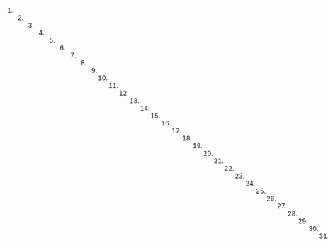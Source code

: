 1. 2. 3. 4. 5. 6. 7. 8. 9. 10. 11. 12. 13. 14. 15. 16. 17. 18. 19. 20. 21. 22. 23. 24. 25. 26. 27. 28. 29. 30. 31. 32. 33. 34. 35. 36. 37. 38. 39. 40. 41. 42. 43. 44. 45. 46. 47. 48. 49. 50. 51. 52. 53. 54. 55. 56. 57. 58. 59. 60. 61. 62. 63. 64. 65. 66. 67. 68. 69. 70. 71. 72. 73. 74. 75. 76. 77. 78. 79. 80. 81. 82. 83. 84. 85. 86. 87. 88. 89. 90. 91. 92. 93. 94. 95. 96. 97. 98. 99. 100. 101. 102. 103. 104. 105. 106. 107. 108. 109. 110. 111. 112. 113. 114. 115. 116. 117. 118. 119. 120. 121. 122. 123. 124. 125. 126. 127. 128. 129. 130. 131. 132. 133. 134. 135. 136. 137. 138. 139. 140. 141. 142. 143. 144. 145. 146. 147. 148. 149. 150. 151. 152. 153. 154. 155. 156. 157. 158. 159. 160. 161. 162. 163. 164. 165. 166. 167. 168. 169. 170. 171. 172. 173. 174. 175. 176. 177. 178. 179. 180. 181. 182
53V
del caso, declarando que dicho esclavo Manuel Jose Novale
mas y aunque mas valga deseo demasia en mucha o poca canti
dad hace gracias y donacion a la compradora y sus herederos
bueno para esa perfecta irrevocable inferirivos con la re
La ley del ordenamiento real fecha en cortes de Alcalá de Henares y demas que hablan en razon de lo que se compra y vende por mas o menos.
Menos del Justo crecio y el tenimiento concedido para la rescisión del contrato o su supplemento. Mediante lo cual se desate quitia x aparta del derecho de acción posesión propriedad dominio x señorío que a dicho esclavo Manuel Jose tenia adquirido y to
dos con el de patronato y demas que le correspondan los cede penuncia y traspasq en la compradora y en quien su causa y de recho hubiere, que enseñal de posesion y para titulo de ella otorga y su favor esta escritura por lo cual ha de ser visto ha
Obliga a su favor esta escritura por la cual ha de ser vista haberla adquirido sin que necesite de otro acto de apreciación de que la relevancia se obliga a la eviccion y saneamiento de esta venta a su costa y mencion hasta dexar a la com
tradora en ameta y pacífica posesión y no pudiendo la sa- nearle devolver la suma recibida le pagara las costas y gos- tos de somcértidumbre cuya prueba deciere a su simple ju- ramento relevándola de otro aunque por derecho se requie
rg. Y a la observancia y puntual cumplimiento de todo lo referé-
Estos en estos necesarias con la general de la formación. su testimonio con aceptación de la comptadora así lo dijeron. x atoragaron: firma el vendedor y por decir esto no saber. lo hizo a su juego uno de los testigos que lo fueron Don Manuel.
Flores Nicolás Rojas y Tomás Ramírez vecinos
Rafael Sánchez
A ruego de la compañera firma!
Tomás Ramírez
Antonio Vicente Olachea
Escritorio Publico
Libertad
en la ciudad de puebla estado de la provincia de tamaulipas
En la ciudad de Quibdo, capital de la provincia de Chiriquí, a quince de Junio de mil ochocientos diez y ocho. Antes mi espírit